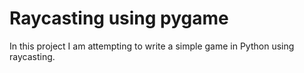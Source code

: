 # Raycasting using pygame

In this project I am attempting to write a simple game in Python using raycasting.
